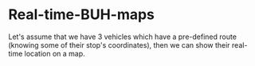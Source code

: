 # Real-time-BUH-maps
Let's assume that we have 3 vehicles which have a pre-defined route (knowing some of their stop's coordinates), then we can show their real-time location on a map.
